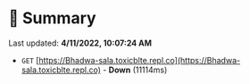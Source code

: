 # 📖 Summary
Last updated: **4/11/2022, 10:07:24 AM**

- `GET` [https://Bhadwa-sala.toxicblte.repl.co](https://Bhadwa-sala.toxicblte.repl.co) - **Down** (11114ms)
